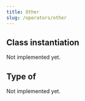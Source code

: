 ```yaml
---
title: Other
slug: /operators/other
---
```


## Class instantiation

Not implemented yet.

## Type of

Not implemented yet.